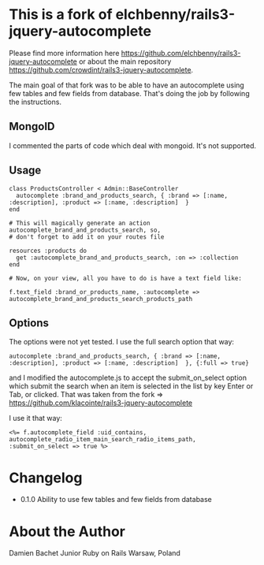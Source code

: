 # This is a fork of elchbenny/rails3-jquery-autocomplete
Please find more information here https://github.com/elchbenny/rails3-jquery-autocomplete or about the main repository https://github.com/crowdint/rails3-jquery-autocomplete.

The main goal of that fork was to be able to have an autocomplete using few tables and few fields from database. That's doing the job by following the instructions.

## MongoID
I commented the parts of code which deal with mongoid. It's not supported.

## Usage

    class ProductsController < Admin::BaseController
      autocomplete :brand_and_products_search, { :brand => [:name, :description], :product => [:name, :description]  }
    end

    # This will magically generate an action autocomplete_brand_and_products_search, so, 
    # don't forget to add it on your routes file
     
    resources :products do
      get :autocomplete_brand_and_products_search, :on => :collection
    end
    
    # Now, on your view, all you have to do is have a text field like:
    
    f.text_field :brand_or_products_name, :autocomplete => autocomplete_brand_and_products_search_products_path

## Options
The options were not yet tested. I use the full search option that way:

    autocomplete :brand_and_products_search, { :brand => [:name, :description], :product => [:name, :description]  }, {:full => true}

and I modified the autocomplete.js to accept the submit_on_select option which submit the search when an item is selected in the list by key Enter or Tab, or clicked. That was taken from the fork => https://github.com/klacointe/rails3-jquery-autocomplete

I use it that way:

    <%= f.autocomplete_field :uid_contains, autocomplete_radio_item_main_search_radio_items_path, :submit_on_select => true %>

# Changelog

* 0.1.0 Ability to use few tables and few fields from database

# About the Author
Damien Bachet
Junior Ruby on Rails
Warsaw, Poland